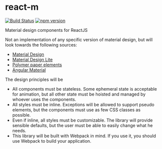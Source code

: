 # react-m
[![Build Status](https://travis-ci.org/mg/react-m.svg)](https://travis-ci.org/mg/react-m)
[![npm version](https://badge.fury.io/js/react-m.svg)](https://badge.fury.io/js/react-m)

Material design components for ReactJS

Not an implementation of any specific version of material design, but will look towards the following sources:
- [Material Design](https://design.google.com/resources/?gclid=CjwKEAiAs4qzBRD4l-2w7qOoqEMSJABauikXlqi5poNSAuhaiDs8y2PUUymLmqExvHorRTwMj_VrFBoCt1_w_wcB)
- [Material Design Lite](http://www.getmdl.io/)
- [Polymer paper elements](https://elements.polymer-project.org/browse?package=paper-elements)
- [Angular Material](https://material.angularjs.org/latest/)

The design principles will be
- All components must be stateless. Some ephemeral state is acceptable for animation, but all other state must be hoisted and managed by whoever uses the components.
- All styles must be inline. Exceptions will be allowed to support pseudo elements, but the components must use as few CSS classes as possible.
- Even if inline, all styles must be customizable. The library will provide sensible defaults, but the user must be able to easily change what he needs.
- This library will be built with Webpack in mind. If you use it, you should use Webpack to build your application.
